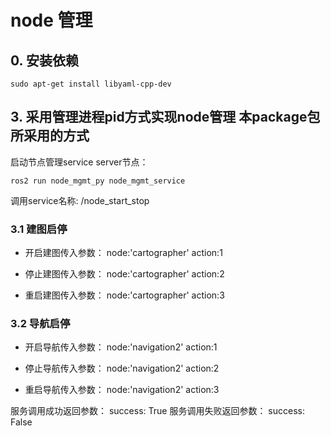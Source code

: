 # node 管理

## 0. 安装依赖
```bashrc
sudo apt-get install libyaml-cpp-dev
```

## 3. 采用管理进程pid方式实现node管理 本package包所采用的方式

启动节点管理service server节点：
```bashrc
ros2 run node_mgmt_py node_mgmt_service
```

调用service名称: /node_start_stop
### 3.1 建图启停
- 开启建图传入参数：
node:'cartographer'
action:1

- 停止建图传入参数：
node:'cartographer'
action:2

- 重启建图传入参数：
node:'cartographer'
action:3

### 3.2 导航启停
- 开启导航传入参数：
node:'navigation2'
action:1

- 停止导航传入参数：
node:'navigation2'
action:2

- 重启导航传入参数：
node:'navigation2'
action:3

服务调用成功返回参数：
success: True
服务调用失败返回参数：
success: False
